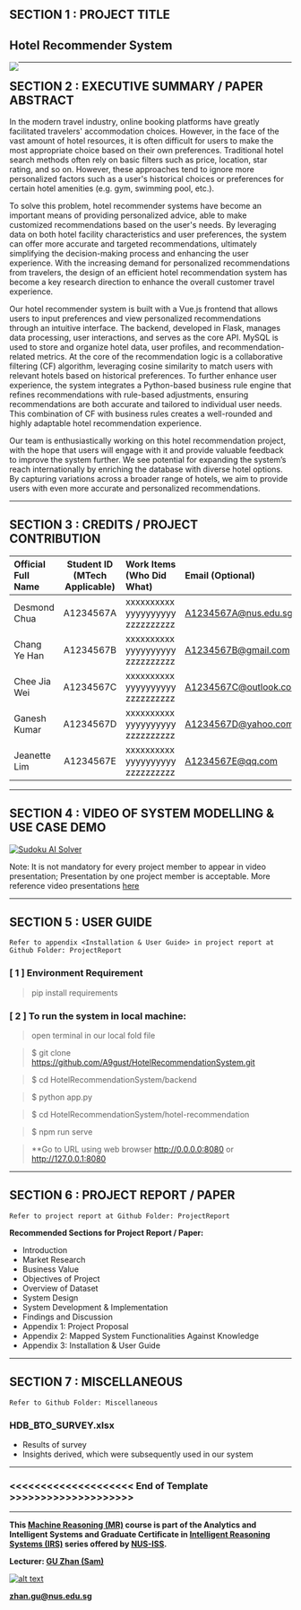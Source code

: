 

## SECTION 1 : PROJECT TITLE
## Hotel Recommender System

<img src="SystemCode/clips/static/hdb-bto.png"
     style="float: left; margin-right: 0px;" />

---

## SECTION 2 : EXECUTIVE SUMMARY / PAPER ABSTRACT
In the modern travel industry, online booking platforms have greatly facilitated travelers' accommodation choices. However, in the face of the vast amount of hotel resources, it is often difficult for users to make the most appropriate choice based on their own preferences. Traditional hotel search methods often rely on basic filters such as price, location, star rating, and so on. However, these approaches tend to ignore more personalized factors such as a user's historical choices or preferences for certain hotel amenities (e.g. gym, swimming pool, etc.). 

To solve this problem, hotel recommender systems have become an important means of providing personalized advice, able to make customized recommendations based on the user's needs. By leveraging data on both hotel facility characteristics and user preferences, the system can offer more accurate and targeted recommendations, ultimately simplifying the decision-making process and enhancing the user experience. With the increasing demand for personalized recommendations from travelers, the design of an efficient hotel recommendation system has become a key research direction to enhance the overall customer travel experience.

Our hotel recommender system is built with a Vue.js frontend that allows users to input preferences and view personalized recommendations through an intuitive interface. The backend, developed in Flask, manages data processing, user interactions, and serves as the core API. MySQL is used to store and organize hotel data, user profiles, and recommendation-related metrics. At the core of the recommendation logic is a collaborative filtering (CF) algorithm, leveraging cosine similarity to match users with relevant hotels based on historical preferences. To further enhance user experience, the system integrates a Python-based business rule engine that refines recommendations with rule-based adjustments, ensuring recommendations are both accurate and tailored to individual user needs. This combination of CF with business rules creates a well-rounded and highly adaptable hotel recommendation experience.

Our team is enthusiastically working on this hotel recommendation project, with the hope that users will engage with it and provide valuable feedback to improve the system further. We see potential for expanding the system’s reach internationally by enriching the database with diverse hotel options. By capturing variations across a broader range of hotels, we aim to provide users with even more accurate and personalized recommendations.

---

## SECTION 3 : CREDITS / PROJECT CONTRIBUTION

| Official Full Name  | Student ID (MTech Applicable)  | Work Items (Who Did What) | Email (Optional) |
| :------------ |:---------------:| :-----| :-----|
| Desmond Chua | A1234567A | xxxxxxxxxx yyyyyyyyyy zzzzzzzzzz| A1234567A@nus.edu.sg |
| Chang Ye Han | A1234567B | xxxxxxxxxx yyyyyyyyyy zzzzzzzzzz| A1234567B@gmail.com |
| Chee Jia Wei | A1234567C | xxxxxxxxxx yyyyyyyyyy zzzzzzzzzz| A1234567C@outlook.com |
| Ganesh Kumar | A1234567D | xxxxxxxxxx yyyyyyyyyy zzzzzzzzzz| A1234567D@yahoo.com |
| Jeanette Lim | A1234567E | xxxxxxxxxx yyyyyyyyyy zzzzzzzzzz| A1234567E@qq.com |

---

## SECTION 4 : VIDEO OF SYSTEM MODELLING & USE CASE DEMO

[![Sudoku AI Solver](http://img.youtube.com/vi/-AiYLUjP6o8/0.jpg)](https://youtu.be/-AiYLUjP6o8 "Sudoku AI Solver")

Note: It is not mandatory for every project member to appear in video presentation; Presentation by one project member is acceptable. 
More reference video presentations [here](https://telescopeuser.wordpress.com/2018/03/31/master-of-technology-solution-know-how-video-index-2/ "video presentations")

---

## SECTION 5 : USER GUIDE

`Refer to appendix <Installation & User Guide> in project report at Github Folder: ProjectReport`

### [ 1 ] Environment Requirement

> pip install requirements


### [ 2 ] To run the system in local machine:

> open terminal in our local fold file

> $ git clone https://github.com/A9gust/HotelRecommendationSystem.git

> $ cd HotelRecommendationSystem/backend

> $ python app.py

> $ cd HotelRecommendationSystem/hotel-recommendation

> $ npm run serve

> **Go to URL using web browser http://0.0.0.0:8080 or http://127.0.0.1:8080

---
## SECTION 6 : PROJECT REPORT / PAPER

`Refer to project report at Github Folder: ProjectReport`

**Recommended Sections for Project Report / Paper:**
- Introduction	
- Market Research	
- Business Value	
- Objectives of Project	
- Overview of Dataset	
- System Design		
- System Development & Implementation	
- Findings and Discussion	
- Appendix 1: Project Proposal	
- Appendix 2: Mapped System Functionalities Against Knowledge	
- Appendix 3: Installation & User Guide	


---
## SECTION 7 : MISCELLANEOUS

`Refer to Github Folder: Miscellaneous`

### HDB_BTO_SURVEY.xlsx
* Results of survey
* Insights derived, which were subsequently used in our system

---

### <<<<<<<<<<<<<<<<<<<< End of Template >>>>>>>>>>>>>>>>>>>>

---

**This [Machine Reasoning (MR)](https://www.iss.nus.edu.sg/executive-education/course/detail/machine-reasoning "Machine Reasoning") course is part of the Analytics and Intelligent Systems and Graduate Certificate in [Intelligent Reasoning Systems (IRS)](https://www.iss.nus.edu.sg/stackable-certificate-programmes/intelligent-systems "Intelligent Reasoning Systems") series offered by [NUS-ISS](https://www.iss.nus.edu.sg "Institute of Systems Science, National University of Singapore").**

**Lecturer: [GU Zhan (Sam)](https://www.iss.nus.edu.sg/about-us/staff/detail/201/GU%20Zhan "GU Zhan (Sam)")**

[![alt text](https://www.iss.nus.edu.sg/images/default-source/About-Us/7.6.1-teaching-staff/sam-website.tmb-.png "Let's check Sam' profile page")](https://www.iss.nus.edu.sg/about-us/staff/detail/201/GU%20Zhan)

**zhan.gu@nus.edu.sg**
